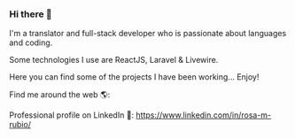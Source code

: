 ### Hi there 👋

I'm a translator and full-stack developer who is passionate about languages and coding. 

Some technologies I use are ReactJS, Laravel & Livewire. 

Here you can find some of the projects I have been working... Enjoy!

Find me around the web 🌎:

Professional profile on LinkedIn 💼: https://www.linkedin.com/in/rosa-m-rubio/
